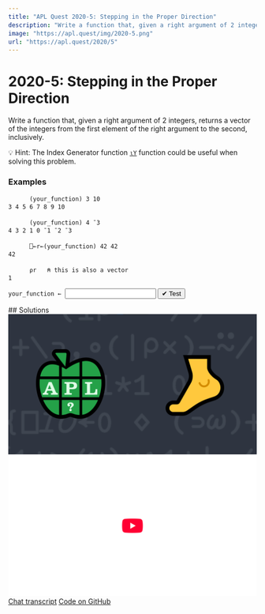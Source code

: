 ```yaml
---
title: "APL Quest 2020-5: Stepping in the Proper Direction"
description: "Write a function that, given a right argument of 2 integers, returns a vector of the integers from the first element of the right argument to the second, inclusively."
image: "https://apl.quest/img/2020-5.png"
url: "https://apl.quest/2020/5"
---
```


# <span class=s>2020-</span>5: Stepping in the Proper Direction
Write a function that, given a right argument of 2 integers, returns a vector of the integers from the first element of the right argument to the second, inclusively.

💡 Hint: The Index Generator function [`⍳Y`](https://help.dyalog.com/latest/index.htm/#Language/Primitive%20Functions/Index%20Generator.htm) function could be useful when solving this problem.

### Examples
```APL
      (your_function) 3 10
3 4 5 6 7 8 9 10

      (your_function) 4 ¯3
4 3 2 1 0 ¯1 ¯2 ¯3

      ⎕←r←(your_function) 42 42
42

      ⍴r   ⍝ this is also a vector
1
```
<div class="pdiv">
  <code onclick="p_Input.focus()">your_function ← </code><input id="p_Input" autocomplete="off" spellcheck="false" oninput="this.parentElement.querySelector`button`.disabled=false;localStorage.setItem(window.location.pathname,this.value)" onkeypress="subm(event)">
  <button onclick="alert$.next`Testing…`;submitSolution`p`" class="md-button md-button--primary">&#x2714; Test</button>
</div>
<blockquote id="p_Output"></blockquote>
## Solutions
<div onclick="play(this)" title="Video on YouTube" class="yt">
<img alt="Video Thumbnail" src="../../img/2020-5.png">
<img alt="YouTube" src="../../img/yt-big.png">
</div>
<a href="https://chat.stackexchange.com/transcript/message/63935087#63935087" target="_blank" class="md-button md-button--primary">Chat transcript</a>
<a href="https://github.com/dyalog/apl.quest/tree/main/2020/5.apl" target="_blank" class="md-button md-button--primary right">Code on GitHub</a>

<script>
    testCases={"a":["3 10","7 2","1001 1020","0 10+?10 10"],"b":["10 10","¯10 ¯20","¯20 ¯10","¯10 10","10 ¯10","0 10","0 ¯10","10 0","¯10 0","0 0"],"f":"{⊃to/⍵⊣'to'⎕CY'dfns'}","p":"⊢"}
    p_Input.value=localStorage.getItem(window.location.pathname)
    play=e=>e.outerHTML=`<iframe src="https://www.youtube.com/embed/SjCmDfWmhqk?list=PLYKQVqyrAEj9wDIUyLDGtDAFTKY38BUMN&autoplay=1" title="<span class=s>2020-</span>5: Stepping in the Proper Direction (APL Quest 2020-5)" frameborder="0" allow="accelerometer; autoplay; clipboard-write; encrypted-media; gyroscope; picture-in-picture; web-share" referrerpolicy="strict-origin-when-cross-origin" allowfullscreen></iframe>`
</script>
